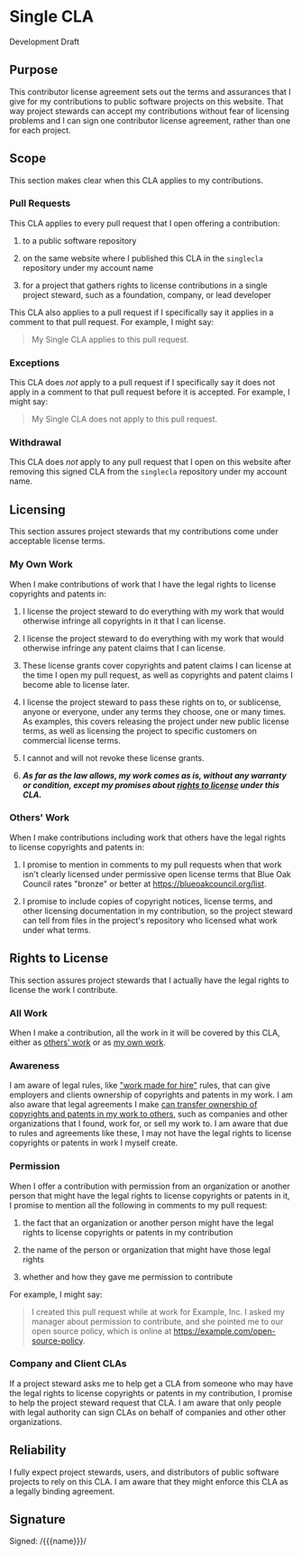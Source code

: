 # Single CLA

Development Draft

## Purpose

This contributor license agreement sets out the terms and assurances that I give for my contributions to public software projects on this website.  That way project stewards can accept my contributions without fear of licensing problems and I can sign one contributor license agreement, rather than one for each project.

## Scope

This section makes clear when this CLA applies to my contributions.

### Pull Requests

This CLA applies to every pull request that I open offering a contribution:

1.  to a public software repository

2.  on the same website where I published this CLA in the `singlecla` repository under my account name

3.  for a project that gathers rights to license contributions in a single project steward, such as a foundation, company, or lead developer

This CLA also applies to a pull request if I specifically say it applies in a comment to that pull request.  For example, I might say:

> My Single CLA applies to this pull request.

### Exceptions

This CLA does _not_ apply to a pull request if I specifically say it does not apply in a comment to that pull request before it is accepted.  For example, I might say:

> My Single CLA does not apply to this pull request.

### Withdrawal

This CLA does _not_ apply to any pull request that I open on this website after removing this signed CLA from the `singlecla` repository under my account name.

## Licensing

This section assures project stewards that my contributions come under acceptable license terms.

### My Own Work

When I make contributions of work that I have the legal rights to license copyrights and patents in:

1.  I license the project steward to do everything with my work that would otherwise infringe all copyrights in it that I can license.

2.  I license the project steward to do everything with my work that would otherwise infringe any patent claims that I can license.

3.  These license grants cover copyrights and patent claims I can license at the time I open my pull request, as well as copyrights and patent claims I become able to license later.

4.  I license the project steward to pass these rights on to, or sublicense, anyone or everyone, under any terms they choose, one or many times.  As examples, this covers releasing the project under new public license terms, as well as licensing the project to specific customers on commercial license terms.

5.  I cannot and will not revoke these license grants.

6.  ***As far as the law allows, my work comes as is, without any warranty or condition, except my promises about [rights to license](#rights-to-license) under this CLA.***

### Others' Work

When I make contributions including work that others have the legal rights to license copyrights and patents in:

1.  I promise to mention in comments to my pull requests when that work isn't clearly licensed under permissive open license terms that Blue Oak Council rates "bronze" or better at <https://blueoakcouncil.org/list>.

2.  I promise to include copies of copyright notices, license terms, and other licensing documentation in my contribution, so the project steward can tell from files in the project's repository who licensed what work under what terms.

## Rights to License

This section assures project stewards that I actually have the legal rights to license the work I contribute.

### All Work

When I make a contribution, all the work in it will be covered by this CLA, either as [others' work](#others-work) or as [my own work](#my-own-work).

### Awareness

I am aware of legal rules, like ["work made for hire"](https://en.wikipedia.org/wiki/Work_for_hire) rules, that can give employers and clients ownership of copyrights and patents in my work.  I am also aware that legal agreements I make [can transfer ownership of copyrights and patents in my work to others](https://en.wikipedia.org/wiki/Assignment_(law)), such as companies and other organizations that I found, work for, or sell my work to.  I am aware that due to rules and agreements like these, I may not have the legal rights to license copyrights or patents in work I myself create.

### Permission

When I offer a contribution with permission from an organization or another person that might have the legal rights to license copyrights or patents in it, I promise to mention all the following in comments to my pull request:

1.  the fact that an organization or another person might have the legal rights to license copyrights or patents in my contribution

2.  the name of the person or organization that might have those legal rights

3.  whether and how they gave me permission to contribute

For example, I might say:

> I created this pull request while at work for Example, Inc.  I asked my manager about permission to contribute, and she pointed me to our open source policy, which is online at <https://example.com/open-source-policy>.

### Company and Client CLAs

If a project steward asks me to help get a CLA from someone who may have the legal rights to license copyrights or patents in my contribution, I promise to help the project steward request that CLA.  I am aware that only people with legal authority can sign CLAs on behalf of companies and other other organizations.

## Reliability

I fully expect project stewards, users, and distributors of public software projects to rely on this CLA.  I am aware that they might enforce this CLA as a legally binding agreement.

## Signature

Signed: /{{{name}}}/
